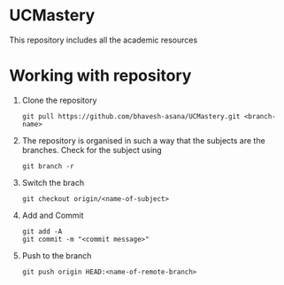 # UCMastery
This repository includes all the academic resources

# Working with repository
1. Clone the repository
    ```terminal
    git pull https://github.com/bhavesh-asana/UCMastery.git <branch-name>
    ```
2. The repository is organised in such a way that the subjects are the branches. Check for the subject using
    ```terminal
    git branch -r
    ```
    
    
3. Switch the brach
    ```terminal
    git checkout origin/<name-of-subject>
    ```
4. Add and Commit
    ```terminal
    git add -A
    git commit -m "<commit message>"
    
5. Push to the branch
    ```terminal
    git push origin HEAD:<name-of-remote-branch>
    ```

